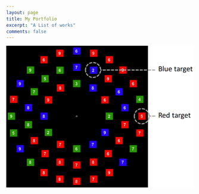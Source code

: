 ```yaml
---
layout: page
title: My Portfolio
excerpt: "A List of works"
comments: false
---
```


![ACVS](../assets/img/post_pics/01.png "A sample ACVS display")
